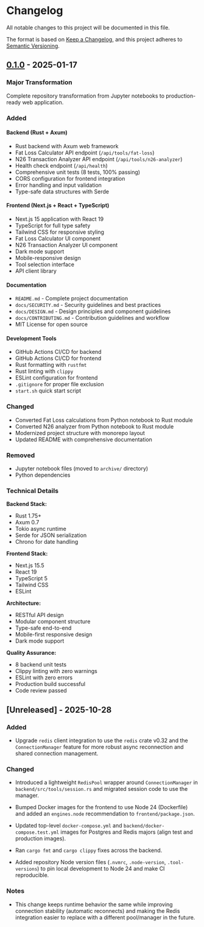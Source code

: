 # Changelog

All notable changes to this project will be documented in this file.

The format is based on [Keep a Changelog](https://keepachangelog.com/en/1.0.0/),
and this project adheres to [Semantic Versioning](https://semver.org/spec/v2.0.0.html).

## [0.1.0] - 2025-01-17

### Major Transformation

Complete repository transformation from Jupyter notebooks to production-ready web application.

### Added

#### Backend (Rust + Axum)
- Rust backend with Axum web framework
- Fat Loss Calculator API endpoint (`/api/tools/fat-loss`)
- N26 Transaction Analyzer API endpoint (`/api/tools/n26-analyzer`)
- Health check endpoint (`/api/health`)
- Comprehensive unit tests (8 tests, 100% passing)
- CORS configuration for frontend integration
- Error handling and input validation
- Type-safe data structures with Serde

#### Frontend (Next.js + React + TypeScript)
- Next.js 15 application with React 19
- TypeScript for full type safety
- Tailwind CSS for responsive styling
- Fat Loss Calculator UI component
- N26 Transaction Analyzer UI component
- Dark mode support
- Mobile-responsive design
- Tool selection interface
- API client library

#### Documentation
- `README.md` - Complete project documentation
- `docs/SECURITY.md` - Security guidelines and best practices
- `docs/DESIGN.md` - Design principles and component guidelines
- `docs/CONTRIBUTING.md` - Contribution guidelines and workflow
- MIT License for open source

#### Development Tools
- GitHub Actions CI/CD for backend
- GitHub Actions CI/CD for frontend
- Rust formatting with `rustfmt`
- Rust linting with `clippy`
- ESLint configuration for frontend
- `.gitignore` for proper file exclusion
- `start.sh` quick start script

### Changed
- Converted Fat Loss calculations from Python notebook to Rust module
- Converted N26 analyzer from Python notebook to Rust module
- Modernized project structure with monorepo layout
- Updated README with comprehensive documentation

### Removed
- Jupyter notebook files (moved to `archive/` directory)
- Python dependencies

### Technical Details

**Backend Stack:**
- Rust 1.75+
- Axum 0.7
- Tokio async runtime
- Serde for JSON serialization
- Chrono for date handling

**Frontend Stack:**
- Next.js 15.5
- React 19
- TypeScript 5
- Tailwind CSS
- ESLint

**Architecture:**
- RESTful API design
- Modular component structure
- Type-safe end-to-end
- Mobile-first responsive design
- Dark mode support

**Quality Assurance:**
- 8 backend unit tests
- Clippy linting with zero warnings
- ESLint with zero errors
- Production build successful
- Code review passed

[0.1.0]: https://github.com/Ch3fUlrich/Tools/releases/tag/v0.1.0

## [Unreleased] - 2025-10-28

### Added

- Upgrade `redis` client integration to use the `redis` crate v0.32 and the
	`ConnectionManager` feature for more robust async reconnection and shared
	connection management.

### Changed

- Introduced a lightweight `RedisPool` wrapper around `ConnectionManager` in
	`backend/src/tools/session.rs` and migrated session code to use the manager.
- Bumped Docker images for the frontend to use Node 24 (Dockerfile) and added
	an `engines.node` recommendation to `frontend/package.json`.
- Updated top-level `docker-compose.yml` and `backend/docker-compose.test.yml`
	images for Postgres and Redis majors (align test and production images).
- Ran `cargo fmt` and `cargo clippy` fixes across the backend.

- Added repository Node version files (`.nvmrc`, `.node-version`, `.tool-versions`) to
  pin local development to Node 24 and make CI reproducible.

### Notes

- This change keeps runtime behavior the same while improving connection
	stability (automatic reconnects) and making the Redis integration easier to
	replace with a different pool/manager in the future.

